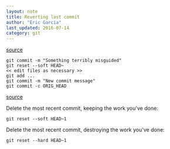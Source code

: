 ```yaml
---
layout: note
title: Reverting last commit
author: "Eric Garcia"
last_updated: 2016-07-14
category: git
---
```


[source](http://stackoverflow.com/questions/927358/how-do-you-undo-the-last-commit)

```shell
git commit -m "Something terribly misguided"
git reset --soft HEAD~
<< edit files as necessary >>
git add ...
git commit -m "New commit message"
git commit -c ORIG_HEAD
```

[source](http://stackoverflow.com/questions/3197413/how-do-i-delete-unpushed-git-commits)

Delete the most recent commit, keeping the work you've done:

`git reset --soft HEAD~1`

Delete the most recent commit, destroying the work you've done:

`git reset --hard HEAD~1`
